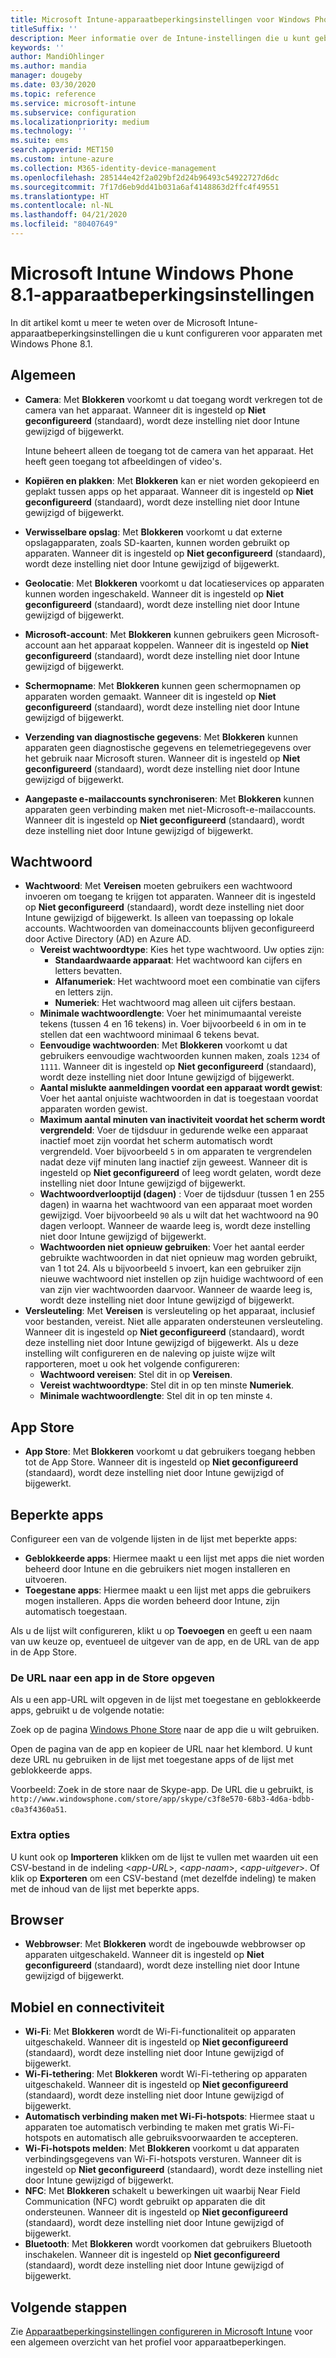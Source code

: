 ```yaml
---
title: Microsoft Intune-apparaatbeperkingsinstellingen voor Windows Phone 8.1
titleSuffix: ''
description: Meer informatie over de Intune-instellingen die u kunt gebruiken voor het beheren van apparaatinstellingen en functionaliteit op apparaten met Windows Phone 8.1.
keywords: ''
author: MandiOhlinger
ms.author: mandia
manager: dougeby
ms.date: 03/30/2020
ms.topic: reference
ms.service: microsoft-intune
ms.subservice: configuration
ms.localizationpriority: medium
ms.technology: ''
ms.suite: ems
search.appverid: MET150
ms.custom: intune-azure
ms.collection: M365-identity-device-management
ms.openlocfilehash: 285144e42f2a029bf2d24b96493c54922727d6dc
ms.sourcegitcommit: 7f17d6eb9dd41b031a6af4148863d2ffc4f49551
ms.translationtype: HT
ms.contentlocale: nl-NL
ms.lasthandoff: 04/21/2020
ms.locfileid: "80407649"
---
```

# <a name="microsoft-intune-windows-phone-81-device-restriction-settings"></a>Microsoft Intune Windows Phone 8.1-apparaatbeperkingsinstellingen

In dit artikel komt u meer te weten over de Microsoft Intune-apparaatbeperkingsinstellingen die u kunt configureren voor apparaten met Windows Phone 8.1.

## <a name="general"></a>Algemeen

- **Camera**: Met **Blokkeren** voorkomt u dat toegang wordt verkregen tot de camera van het apparaat. Wanneer dit is ingesteld op **Niet geconfigureerd** (standaard), wordt deze instelling niet door Intune gewijzigd of bijgewerkt.

  Intune beheert alleen de toegang tot de camera van het apparaat. Het heeft geen toegang tot afbeeldingen of video's.

- **Kopiëren en plakken**: Met **Blokkeren** kan er niet worden gekopieerd en geplakt tussen apps op het apparaat. Wanneer dit is ingesteld op **Niet geconfigureerd** (standaard), wordt deze instelling niet door Intune gewijzigd of bijgewerkt.
- **Verwisselbare opslag**: Met **Blokkeren** voorkomt u dat externe opslagapparaten, zoals SD-kaarten, kunnen worden gebruikt op apparaten. Wanneer dit is ingesteld op **Niet geconfigureerd** (standaard), wordt deze instelling niet door Intune gewijzigd of bijgewerkt.
- **Geolocatie**: Met **Blokkeren** voorkomt u dat locatieservices op apparaten kunnen worden ingeschakeld. Wanneer dit is ingesteld op **Niet geconfigureerd** (standaard), wordt deze instelling niet door Intune gewijzigd of bijgewerkt.
- **Microsoft-account**: Met **Blokkeren** kunnen gebruikers geen Microsoft-account aan het apparaat koppelen. Wanneer dit is ingesteld op **Niet geconfigureerd** (standaard), wordt deze instelling niet door Intune gewijzigd of bijgewerkt.
- **Schermopname**: Met **Blokkeren** kunnen geen schermopnamen op apparaten worden gemaakt. Wanneer dit is ingesteld op **Niet geconfigureerd** (standaard), wordt deze instelling niet door Intune gewijzigd of bijgewerkt.
- **Verzending van diagnostische gegevens**: Met **Blokkeren** kunnen apparaten geen diagnostische gegevens en telemetriegegevens over het gebruik naar Microsoft sturen. Wanneer dit is ingesteld op **Niet geconfigureerd** (standaard), wordt deze instelling niet door Intune gewijzigd of bijgewerkt.
- **Aangepaste e-mailaccounts synchroniseren**: Met **Blokkeren** kunnen apparaten geen verbinding maken met niet-Microsoft-e-mailaccounts. Wanneer dit is ingesteld op **Niet geconfigureerd** (standaard), wordt deze instelling niet door Intune gewijzigd of bijgewerkt.

## <a name="password"></a>Wachtwoord

- **Wachtwoord**: Met **Vereisen** moeten gebruikers een wachtwoord invoeren om toegang te krijgen tot apparaten. Wanneer dit is ingesteld op **Niet geconfigureerd** (standaard), wordt deze instelling niet door Intune gewijzigd of bijgewerkt. Is alleen van toepassing op lokale accounts. Wachtwoorden van domeinaccounts blijven geconfigureerd door Active Directory (AD) en Azure AD.
  - **Vereist wachtwoordtype**: Kies het type wachtwoord. Uw opties zijn:
    - **Standaardwaarde apparaat**: Het wachtwoord kan cijfers en letters bevatten.
    - **Alfanumeriek**: Het wachtwoord moet een combinatie van cijfers en letters zijn.
    - **Numeriek**: Het wachtwoord mag alleen uit cijfers bestaan.
  - **Minimale wachtwoordlengte**: Voer het minimumaantal vereiste tekens (tussen 4 en 16 tekens) in. Voer bijvoorbeeld `6` in om in te stellen dat een wachtwoord minimaal 6 tekens bevat.
  - **Eenvoudige wachtwoorden**: Met **Blokkeren** voorkomt u dat gebruikers eenvoudige wachtwoorden kunnen maken, zoals `1234` of `1111`. Wanneer dit is ingesteld op **Niet geconfigureerd** (standaard), wordt deze instelling niet door Intune gewijzigd of bijgewerkt.
  - **Aantal mislukte aanmeldingen voordat een apparaat wordt gewist**: Voer het aantal onjuiste wachtwoorden in dat is toegestaan voordat apparaten worden gewist.
  - **Maximum aantal minuten van inactiviteit voordat het scherm wordt vergrendeld**: Voer de tijdsduur in gedurende welke een apparaat inactief moet zijn voordat het scherm automatisch wordt vergrendeld. Voer bijvoorbeeld `5` in om apparaten te vergrendelen nadat deze vijf minuten lang inactief zijn geweest. Wanneer dit is ingesteld op **Niet geconfigureerd** of leeg wordt gelaten, wordt deze instelling niet door Intune gewijzigd of bijgewerkt.
  - **Wachtwoordverlooptijd (dagen)** : Voer de tijdsduur (tussen 1 en 255 dagen) in waarna het wachtwoord van een apparaat moet worden gewijzigd. Voer bijvoorbeeld `90` als u wilt dat het wachtwoord na 90 dagen verloopt. Wanneer de waarde leeg is, wordt deze instelling niet door Intune gewijzigd of bijgewerkt.
  - **Wachtwoorden niet opnieuw gebruiken**: Voer het aantal eerder gebruikte wachtwoorden in dat niet opnieuw mag worden gebruikt, van 1 tot 24. Als u bijvoorbeeld `5` invoert, kan een gebruiker zijn nieuwe wachtwoord niet instellen op zijn huidige wachtwoord of een van zijn vier wachtwoorden daarvoor. Wanneer de waarde leeg is, wordt deze instelling niet door Intune gewijzigd of bijgewerkt.
- **Versleuteling**: Met **Vereisen** is versleuteling op het apparaat, inclusief voor bestanden, vereist. Niet alle apparaten ondersteunen versleuteling. Wanneer dit is ingesteld op **Niet geconfigureerd** (standaard), wordt deze instelling niet door Intune gewijzigd of bijgewerkt. Als u deze instelling wilt configureren en de naleving op juiste wijze wilt rapporteren, moet u ook het volgende configureren:
  - **Wachtwoord vereisen**: Stel dit in op **Vereisen**.
  - **Vereist wachtwoordtype**: Stel dit in op ten minste **Numeriek**.
  - **Minimale wachtwoordlengte**: Stel dit in op ten minste `4`.

## <a name="app-store"></a>App Store

- **App Store**: Met **Blokkeren** voorkomt u dat gebruikers toegang hebben tot de App Store. Wanneer dit is ingesteld op **Niet geconfigureerd** (standaard), wordt deze instelling niet door Intune gewijzigd of bijgewerkt.

## <a name="restricted-apps"></a>Beperkte apps

Configureer een van de volgende lijsten in de lijst met beperkte apps:

- **Geblokkeerde apps**: Hiermee maakt u een lijst met apps die niet worden beheerd door Intune en die gebruikers niet mogen installeren en uitvoeren.
- **Toegestane apps**: Hiermee maakt u een lijst met apps die gebruikers mogen installeren. Apps die worden beheerd door Intune, zijn automatisch toegestaan.

Als u de lijst wilt configureren, klikt u op **Toevoegen** en geeft u een naam van uw keuze op, eventueel de uitgever van de app, en de URL van de app in de App Store.

### <a name="how-to-specify-the-url-to-an-app-in-the-store"></a>De URL naar een app in de Store opgeven

Als u een app-URL wilt opgeven in de lijst met toegestane en geblokkeerde apps, gebruikt u de volgende notatie:

Zoek op de pagina [Windows Phone Store](https://www.microsoft.com/store/apps/windows-phone) naar de app die u wilt gebruiken.

Open de pagina van de app en kopieer de URL naar het klembord. U kunt deze URL nu gebruiken in de lijst met toegestane apps of de lijst met geblokkeerde apps.

Voorbeeld: Zoek in de store naar de Skype-app. De URL die u gebruikt, is `http://www.windowsphone.com/store/app/skype/c3f8e570-68b3-4d6a-bdbb-c0a3f4360a51`.

### <a name="additional-options"></a>Extra opties

U kunt ook op **Importeren** klikken om de lijst te vullen met waarden uit een CSV-bestand in de indeling <*app-URL*>, <*app-naam*>, <*app-uitgever*>. Of klik op **Exporteren** om een CSV-bestand (met dezelfde indeling) te maken met de inhoud van de lijst met beperkte apps.

## <a name="browser"></a>Browser

- **Webbrowser**: Met **Blokkeren** wordt de ingebouwde webbrowser op apparaten uitgeschakeld. Wanneer dit is ingesteld op **Niet geconfigureerd** (standaard), wordt deze instelling niet door Intune gewijzigd of bijgewerkt.

## <a name="cellular-and-connectivity"></a>Mobiel en connectiviteit

- **Wi-Fi**: Met **Blokkeren** wordt de Wi-Fi-functionaliteit op apparaten uitgeschakeld. Wanneer dit is ingesteld op **Niet geconfigureerd** (standaard), wordt deze instelling niet door Intune gewijzigd of bijgewerkt.
- **Wi-Fi-tethering**: Met **Blokkeren** wordt Wi-Fi-tethering op apparaten uitgeschakeld. Wanneer dit is ingesteld op **Niet geconfigureerd** (standaard), wordt deze instelling niet door Intune gewijzigd of bijgewerkt.
- **Automatisch verbinding maken met Wi-Fi-hotspots**: Hiermee staat u apparaten toe automatisch verbinding te maken met gratis Wi-Fi-hotspots en automatisch alle gebruiksvoorwaarden te accepteren.
- **Wi-Fi-hotspots melden**: Met **Blokkeren** voorkomt u dat apparaten verbindingsgegevens van Wi-Fi-hotspots versturen. Wanneer dit is ingesteld op **Niet geconfigureerd** (standaard), wordt deze instelling niet door Intune gewijzigd of bijgewerkt.
- **NFC**: Met **Blokkeren** schakelt u bewerkingen uit waarbij Near Field Communication (NFC) wordt gebruikt op apparaten die dit ondersteunen. Wanneer dit is ingesteld op **Niet geconfigureerd** (standaard), wordt deze instelling niet door Intune gewijzigd of bijgewerkt.
- **Bluetooth**: Met **Blokkeren** wordt voorkomen dat gebruikers Bluetooth inschakelen. Wanneer dit is ingesteld op **Niet geconfigureerd** (standaard), wordt deze instelling niet door Intune gewijzigd of bijgewerkt.

## <a name="next-steps"></a>Volgende stappen

Zie [Apparaatbeperkingsinstellingen configureren in Microsoft Intune](device-restrictions-configure.md) voor een algemeen overzicht van het profiel voor apparaatbeperkingen.
